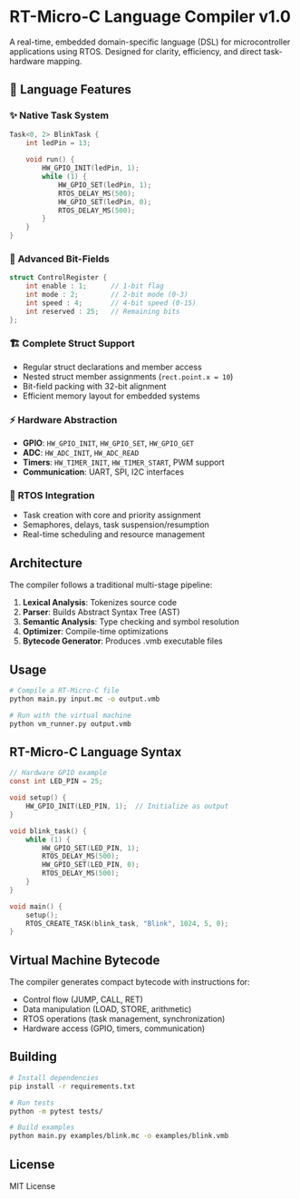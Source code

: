 # RT-Micro-C Language Compiler v1.0

A real-time, embedded domain-specific language (DSL) for microcontroller applications using RTOS. Designed for clarity, efficiency, and direct task-hardware mapping.

## 🚀 Language Features

### ✨ **Native Task System**
```c
Task<0, 2> BlinkTask {
    int ledPin = 13;
    
    void run() {
        HW_GPIO_INIT(ledPin, 1);
        while (1) {
            HW_GPIO_SET(ledPin, 1);
            RTOS_DELAY_MS(500);
            HW_GPIO_SET(ledPin, 0);
            RTOS_DELAY_MS(500);
        }
    }
}
```

### 🔧 **Advanced Bit-Fields**
```c
struct ControlRegister {
    int enable : 1;      // 1-bit flag
    int mode : 2;        // 2-bit mode (0-3)
    int speed : 4;       // 4-bit speed (0-15)
    int reserved : 25;   // Remaining bits
};
```

### 🏗️ **Complete Struct Support**
- Regular struct declarations and member access
- Nested struct member assignments (`rect.point.x = 10`)
- Bit-field packing with 32-bit alignment
- Efficient memory layout for embedded systems

### ⚡ **Hardware Abstraction**
- **GPIO**: `HW_GPIO_INIT`, `HW_GPIO_SET`, `HW_GPIO_GET`
- **ADC**: `HW_ADC_INIT`, `HW_ADC_READ`
- **Timers**: `HW_TIMER_INIT`, `HW_TIMER_START`, PWM support
- **Communication**: UART, SPI, I2C interfaces

### 🔄 **RTOS Integration**
- Task creation with core and priority assignment
- Semaphores, delays, task suspension/resumption
- Real-time scheduling and resource management

## Architecture

The compiler follows a traditional multi-stage pipeline:

1. **Lexical Analysis**: Tokenizes source code
2. **Parser**: Builds Abstract Syntax Tree (AST)
3. **Semantic Analysis**: Type checking and symbol resolution
4. **Optimizer**: Compile-time optimizations
5. **Bytecode Generator**: Produces .vmb executable files

## Usage

```bash
# Compile a RT-Micro-C file
python main.py input.mc -o output.vmb

# Run with the virtual machine
python vm_runner.py output.vmb
```

## RT-Micro-C Language Syntax

```c
// Hardware GPIO example
const int LED_PIN = 25;

void setup() {
    HW_GPIO_INIT(LED_PIN, 1);  // Initialize as output
}

void blink_task() {
    while (1) {
        HW_GPIO_SET(LED_PIN, 1);
        RTOS_DELAY_MS(500);
        HW_GPIO_SET(LED_PIN, 0);
        RTOS_DELAY_MS(500);
    }
}

void main() {
    setup();
    RTOS_CREATE_TASK(blink_task, "Blink", 1024, 5, 0);
}
```

## Virtual Machine Bytecode

The compiler generates compact bytecode with instructions for:
- Control flow (JUMP, CALL, RET)
- Data manipulation (LOAD, STORE, arithmetic)
- RTOS operations (task management, synchronization)
- Hardware access (GPIO, timers, communication)

## Building

```bash
# Install dependencies
pip install -r requirements.txt

# Run tests
python -m pytest tests/

# Build examples
python main.py examples/blink.mc -o examples/blink.vmb
```

## License

MIT License
